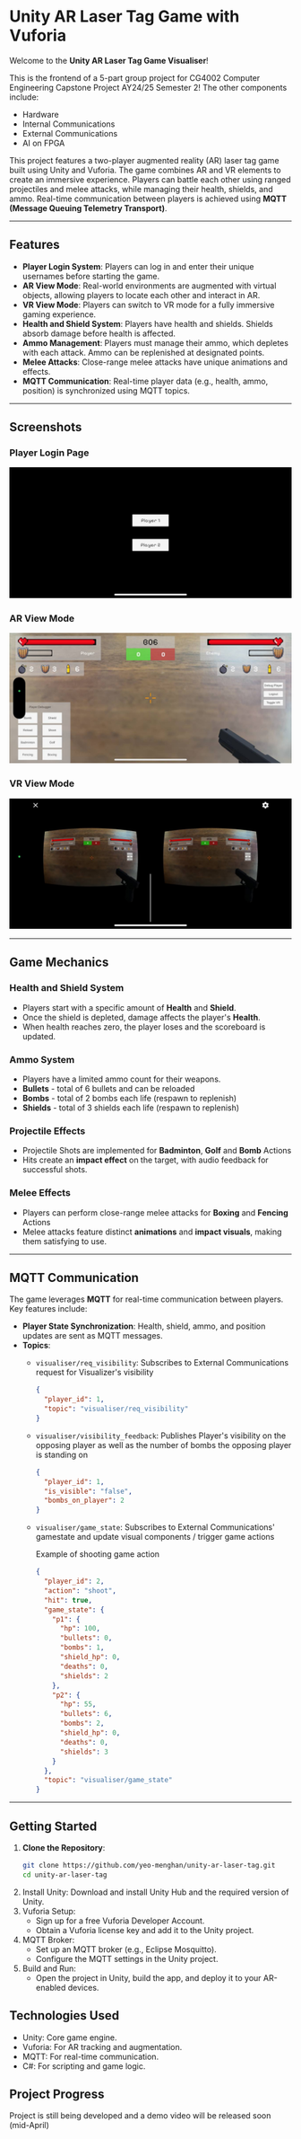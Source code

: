 # Unity AR Laser Tag Game with Vuforia

Welcome to the **Unity AR Laser Tag Game Visualiser**!

This is the frontend of a 5-part group project for CG4002 Computer Engineering Capstone Project AY24/25 Semester 2! The other components include:
- Hardware
- Internal Communications
- External Communications
- AI on FPGA

This project features a two-player augmented reality (AR) laser tag game built using Unity and Vuforia. The game combines AR and VR elements to create an immersive experience. Players can battle each other using ranged projectiles and melee attacks, while managing their health, shields, and ammo. Real-time communication between players is achieved using **MQTT (Message Queuing Telemetry Transport)**.

---

## Features

- **Player Login System**: Players can log in and enter their unique usernames before starting the game.
- **AR View Mode**: Real-world environments are augmented with virtual objects, allowing players to locate each other and interact in AR.
- **VR View Mode**: Players can switch to VR mode for a fully immersive gaming experience.
- **Health and Shield System**: Players have health and shields. Shields absorb damage before health is affected.
- **Ammo Management**: Players must manage their ammo, which depletes with each attack. Ammo can be replenished at designated points.
- **Melee Attacks**: Close-range melee attacks have unique animations and effects.
- **MQTT Communication**: Real-time player data (e.g., health, ammo, position) is synchronized using MQTT topics.

---

## Screenshots

### Player Login Page
![Player Login Page](./PublicImages/login-page.jpg)

### AR View Mode
![AR View Mode](./PublicImages/ar-view.jpg)

### VR View Mode
![VR View Mode](./PublicImages/vr-view.jpg)

---

## Game Mechanics

### Health and Shield System
- Players start with a specific amount of **Health** and **Shield**.
- Once the shield is depleted, damage affects the player's **Health**.
- When health reaches zero, the player loses and the scoreboard is updated.

### Ammo System
- Players have a limited ammo count for their weapons.
- **Bullets** - total of 6 bullets and can be reloaded
- **Bombs** - total of 2 bombs each life (respawn to replenish)
- **Shields** - total of 3 shields each life (respawn to replenish)

### Projectile Effects
- Projectile Shots are implemented for **Badminton**, **Golf** and **Bomb** Actions
- Hits create an **impact effect** on the target, with audio feedback for successful shots.

### Melee Effects
- Players can perform close-range melee attacks for **Boxing** and **Fencing** Actions
- Melee attacks feature distinct **animations** and **impact visuals**, making them satisfying to use.

---

## MQTT Communication

The game leverages **MQTT** for real-time communication between players. Key features include:

- **Player State Synchronization**: Health, shield, ammo, and position updates are sent as MQTT messages.
- **Topics**:
  - `visualiser/req_visibility`: Subscribes to External Communications request for Visualizer's visibility
    ```json
    {
      "player_id": 1,
      "topic": "visualiser/req_visibility"
    }
    ```
  - `visualiser/visibility_feedback`: Publishes Player's visibility on the opposing player as well as the number of bombs the opposing player is standing on
    ```json
    {
      "player_id": 1,
      "is_visible": "false",
      "bombs_on_player": 2
    }
    ```
  - `visualiser/game_state`: Subscribes to External Communications' gamestate and update visual components / trigger game actions

    Example of shooting game action
    ```json
    {
      "player_id": 2,
      "action": "shoot",
      "hit": true,
      "game_state": {
        "p1": {
          "hp": 100,
          "bullets": 0,
          "bombs": 1,
          "shield_hp": 0,
          "deaths": 0,
          "shields": 2
        },
        "p2": {
          "hp": 55,
          "bullets": 6,
          "bombs": 2,
          "shield_hp": 0,
          "deaths": 0,
          "shields": 3
        }
      },
      "topic": "visualiser/game_state"
    }
    ```

---

## Getting Started

1. **Clone the Repository**:
   ```bash
   git clone https://github.com/yeo-menghan/unity-ar-laser-tag.git
   cd unity-ar-laser-tag
   ```
2. Install Unity: Download and install Unity Hub and the required version of Unity.
3. Vuforia Setup:
    - Sign up for a free Vuforia Developer Account.
    - Obtain a Vuforia license key and add it to the Unity project.
4. MQTT Broker:
    - Set up an MQTT broker (e.g., Eclipse Mosquitto).
    - Configure the MQTT settings in the Unity project.
5. Build and Run:
    - Open the project in Unity, build the app, and deploy it to your AR-enabled devices.

## Technologies Used

- Unity: Core game engine.
- Vuforia: For AR tracking and augmentation.
- MQTT: For real-time communication.
- C#: For scripting and game logic.

## Project Progress

Project is still being developed and a demo video will be released soon (mid-April)
